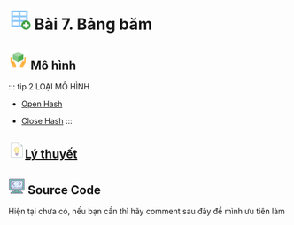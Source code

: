 # <img src="https://raw.githubusercontent.com/Zenfection/Image/master/2020/12/16-23-19-57-icons8-insert_table.png" width="40"> Bài 7. Bảng băm

## <img src="https://raw.githubusercontent.com/Zenfection/Image/master/2021/05/08-10-31-59-icons8_handle_with_care_35px.png"> Mô hình  

::: tip 2 LOẠI MÔ HÌNH

- [Open Hash](https://www.cs.usfca.edu/~galles/visualization/OpenHash.html)

- [Close Hash](https://www.cs.usfca.edu/~galles/visualization/ClosedHash.html)
:::

## <img src="https://raw.githubusercontent.com/Zenfection/Image/master/2021/05/08-10-30-52-icons8_concept_30px.png">[Lý thuyết](https://nguyenvanhieu.vn/bang-bam-hash-tables/)

## <img src="https://raw.githubusercontent.com/Zenfection/Image/master/2021/05/08-10-24-29-icons8_google_code_30px.png"> Source Code

Hiện tại chưa có, nếu bạn cần thì hãy comment sau đây để mình ưu tiên làm

<comment/>

